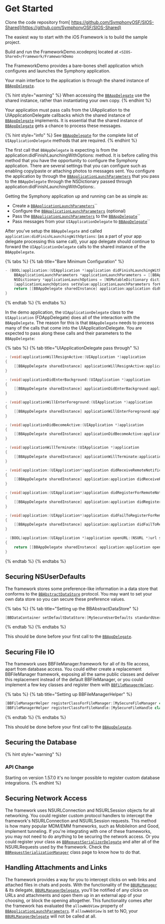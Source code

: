 # Get Started

Clone the code repository from[ https://github.com/SymphonyOSF/SIOS-Shared](https://github.com/SymphonyOSF/SIOS-Shared)

The easiest way to start with the iOS Framework is to build the sample project.

Build and run the FrameworkDemo.xcodeproj located at `<SIOS-Shared>/Framework/FrameworkDemo`

The FrameworkDemo provides a bare-bones shell application which configures and launches the Symphony application.

Your main interface to the application is through the shared instance of [`BBAppDelegate`](classes/bbappdelegate.md).

{% hint style="warning" %}
When accessing the [`BBAppDelegate`](classes/bbappdelegate.md) use the shared instance, rather than instantiating your own copy.
{% endhint %}

Your application must pass calls from the UIApplication to the UIApplicationDelegate callbacks which the shared instance of [`BBAppDelegate`](classes/bbappdelegate.md) implements. It is essential that the shared instance of [`BBAppDelegate`](classes/bbappdelegate.md) gets a chance to process these messages.

{% hint style="info" %}
See [`BBAppDelegate`](classes/bbappdelegate.md) for the complete list of `UIApplicationDelegate` methods that are required.
{% endhint %}

The first call that `BBAppDelegate` is expecting is from the application:didFinishLaunchingWithOptions: method. It is before calling this method that you have the opportunity to configure the Symphony application. There are several settings that you can configure such as enabling copy/paste or attaching photos to messages sent. You configure the application by through the [`BBApplicationLaunchParameters`](classes/bbapplicationlaunchparameters.md) that you pass to the `BBAppDelegate` through the NSDictionary passed through application:didFinishLaunchingWithOptions:.

Getting the Symphony application up and running can be as simple as:

* Create a [`BBApplicationLaunchParameters`](classes/bbapplicationlaunchparameters.md)``
* Configure the [`BBApplicationLaunchParameters`](classes/bbapplicationlaunchparameters.md) (optional)
* Pass the [`BBApplicationLaunchParameters`](classes/bbapplicationlaunchparameters.md) to the [`BBAppDelegate`](classes/bbappdelegate.md)``
* Pass messages from your `UIApplicationDelegate` to [`BBAppDelegate`](classes/bbappdelegate.md)``

After you've setup the `BBAppDelegate` and called `application:didFinishLaunchingWithOptions`: (as a part of your app delegate processing this same call), your app delegate should continue to forward the `UIApplicationDelegate` calls to the shared instance of the `BBAppDelegate`.

{% tabs %}
{% tab title="Bare Minimum Configuration" %}
```java
- (BOOL)application:(UIApplication *)application didFinishLaunchingWithOptions:(NSDictionary *)launchOptions {
    BBApplicationLaunchParameters *applicationLaunchParameters = [[BBApplicationLaunchParameters alloc] init];
    NSDictionary *applicationLaunchOptions = [NSMutableDictionary dictionaryWithDictionary:launchOptions];
    [applicationLaunchOptions setValue:applicationLaunchParameters forKey:BBApplicationParameters];
    return [[BBAppDelegate sharedInstance] application:application didFinishLaunchingWithOptions:applicationLaunchOptions];
}
```
{% endtab %}
{% endtabs %}

In the demo application, the `UIApplicationDelegate` class to the `UIApplication` (FDAppDelegate) does all of the interaction with the `BBAppDelegate`. The reason for this is that `BBAppDelegate` needs to process many of the calls that come into the UIApplicationDelegate. You are expected to pass along these calls and their parameters to the `BBAppDelegate`:

{% tabs %}
{% tab title="UIApplicationDelegate pass through" %}
```java
- (void)applicationWillResignActive:(UIApplication *)application
{
    [[BBAppDelegate sharedInstance] applicationWillResignActive:application];
}

- (void)applicationDidEnterBackground:(UIApplication *)application
{
    [[BBAppDelegate sharedInstance] applicationDidEnterBackground:application];
}

- (void)applicationWillEnterForeground:(UIApplication *)application
{
    [[BBAppDelegate sharedInstance] applicationWillEnterForeground:application];
}

- (void)applicationDidBecomeActive:(UIApplication *)application
{
    [[BBAppDelegate sharedInstance] applicationDidBecomeActive:application];
}

- (void)applicationWillTerminate:(UIApplication *)application
{
    [[BBAppDelegate sharedInstance] applicationWillTerminate:application];
}

- (void)application:(UIApplication*)application didReceiveRemoteNotification:(NSDictionary*)userInfo
{
    [[BBAppDelegate sharedInstance] application:application didReceiveRemoteNotification:userInfo];
}

- (void)application:(UIApplication*)application didRegisterForRemoteNotificationsWithDeviceToken:(NSData *)deviceToken
{
    [[BBAppDelegate sharedInstance] application:application didRegisterForRemoteNotificationsWithDeviceToken:deviceToken];
}

- (void)application:(UIApplication*)application didFailToRegisterForRemoteNotificationsWithError:(NSError *)error
{
    [[BBAppDelegate sharedInstance] application:application didFailToRegisterForRemoteNotificationsWithError:error];
}

- (BOOL)application:(UIApplication *)application openURL:(NSURL *)url sourceApplication:(NSString *)sourceApplication annotation:(id)annotation
{
    return [[BBAppDelegate sharedInstance] application:application openURL:url sourceApplication:sourceApplication annotation:annotation];
}

```
{% endtab %}
{% endtabs %}

## Securing NSUserDefaults

The framework stores some preference-like information in a data store that conforms to the [`BBAbstractDataStore`](classes/bbabstractdatastore.md) protocol. You may want to set your own data store so you can secure these preference values.

{% tabs %}
{% tab title="Setting up the BBAbstractDataStore" %}
```java
[BBDataContainer setDefaultDataStore:[MySecureUserDefaults standardUserDefaults]];
```
{% endtab %}
{% endtabs %}

This should be done before your first call to the [`BBAppDelegate`](classes/bbappdelegate.md).

## Securing File IO

The framework uses BBFileManager.framework for all of its file access, apart from database access. You could either create a replacement BBFileManager framework, exposing all the same public classes and deliver this replacement instead of the default BBFileManager, or you could implement a few key classes and register them with [`BBFileManagerHelper`](classes/bbfilemanagerhelper.md).

{% tabs %}
{% tab title="Setting up BBFileManagerHelper" %}
```java
[BBFileManagerHelper registerClassForFileManager:[MySecureFileManager class]];
[BBFileManagerHelper registerClassForFileHandle:[MySecureFileHandle class]];
```
{% endtab %}
{% endtabs %}

This should be done before your first call to the [`BBAppDelegate`](classes/bbappdelegate.md).

## Securing the Database

{% hint style="warning" %}
### API Change

Starting on version 1.57.0 it's no longer possible to register custom database integrations.
{% endhint %}

## Securing Network Access

The framework uses NSURLConnection and NSURLSession objects for all networking. You could register custom protocol handlers to intercept the framework's NSURLConnection and NSURLSession requests. This method is how many popular MDM/EMM frameworks, such as MobileIron and Good, implement tunneling. If you're integrating with one of these frameworks, you may not need to do anything to be securing the network access. Or you could register your class as [`BBRequestSerializerDelegate`](classes/bbrequestserializerdelegate.md) and alter all of the NSURLRequests used by the framework. Check the [`BBRequestSerializationManager`](classes/bbrequestserializationmanager.md) class page to know how to do that.

## Handling Attachments and Links

The framework provides a way for you to intercept clicks on web links and attached files in chats and posts. With the functionality of the [`BBURLManager`](classes/bburlmanager.md) & its delegate, [`BBURLManagerDelegate`](classes/bburlmanagerdelegate.md), you'll be notified of any clicks on URLs and attachments and open them up in an external app of your choosing, or block the opening altogether. This functionality comes after the framework has evaluated the `allowWebView` property of [`BBApplicationLaunchParameters`](classes/bbapplicationlaunchparameters.md). If `allowWebView` is set to NO, your [`BBURLManagerDelegate`](classes/bburlmanagerdelegate.md) will not be called at all.
